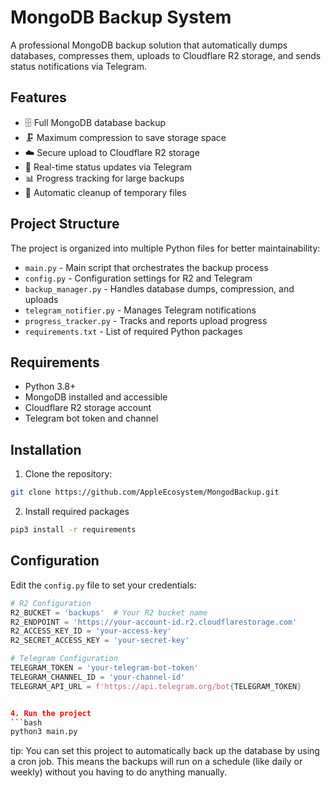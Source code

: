 # MongoDB Backup System

A professional MongoDB backup solution that automatically dumps databases, compresses them, uploads to Cloudflare R2 storage, and sends status notifications via Telegram.

## Features

- 🗄️ Full MongoDB database backup
- 🗜️ Maximum compression to save storage space
- ☁️ Secure upload to Cloudflare R2 storage
- 📱 Real-time status updates via Telegram
- 📊 Progress tracking for large backups
- 🔄 Automatic cleanup of temporary files

## Project Structure

The project is organized into multiple Python files for better maintainability:

- `main.py` - Main script that orchestrates the backup process
- `config.py` - Configuration settings for R2 and Telegram
- `backup_manager.py` - Handles database dumps, compression, and uploads
- `telegram_notifier.py` - Manages Telegram notifications
- `progress_tracker.py` - Tracks and reports upload progress
- `requirements.txt` - List of required Python packages

## Requirements

- Python 3.8+
- MongoDB installed and accessible
- Cloudflare R2 storage account
- Telegram bot token and channel

## Installation

1. Clone the repository:
```bash
git clone https://github.com/AppleEcosystem/MongodBackup.git
```

2. Install required packages
```bash
pip3 install -r requirements
```

## Configuration

Edit the `config.py` file to set your credentials:

```python
# R2 Configuration
R2_BUCKET = 'backups'  # Your R2 bucket name
R2_ENDPOINT = 'https://your-account-id.r2.cloudflarestorage.com'
R2_ACCESS_KEY_ID = 'your-access-key'
R2_SECRET_ACCESS_KEY = 'your-secret-key'

# Telegram Configuration
TELEGRAM_TOKEN = 'your-telegram-bot-token'
TELEGRAM_CHANNEL_ID = 'your-channel-id'
TELEGRAM_API_URL = f'https://api.telegram.org/bot{TELEGRAM_TOKEN}


4. Run the project
```bash
python3 main.py
```

tip:
You can set this project to automatically back up the database by using a cron job. This means the backups will run on a schedule (like daily or weekly) without you having to do anything manually.
